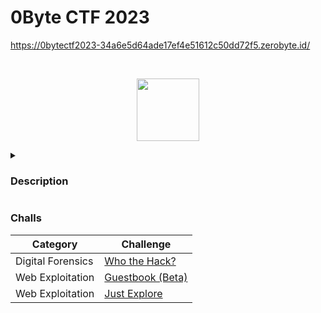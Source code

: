 # 0Byte CTF 2023
https://0bytectf2023-34a6e5d64ade17ef4e51612c50dd72f5.zerobyte.id/

<br>
<p align="center">
  <a href="https://zerobyte.id/" target="_blank">
    <img src="https://infosec.zerobyte.id/images/0byte.jpg" width="100">
  </a>
</p>

<details>
  <summary><h3>Description</h3></summary>
  
  Writeup for this local CTF competition organized by [ZeroByte.ID](https://zerobyte.id/) Event Organizer in 2023 is conducted as a solo for all the participant.
  
</details>

### Challs
| Category             | Challenge |
| -------------------- | --------- |
| Digital Forensics    | [Who the Hack?](https://github.com/nopedawn/CTF/tree/main/0ByteCTF23/Who-the-Hack%3F#who-the-hack) |
| Web Exploitation     | [Guestbook (Beta)](https://github.com/nopedawn/CTF/tree/main/0ByteCTF23/Guestbook-(Beta)#guestbook-beta) |
| Web Exploitation     | [Just Explore](https://github.com/nopedawn/CTF/tree/main/0ByteCTF23/Just-Explore#just-explore) |
